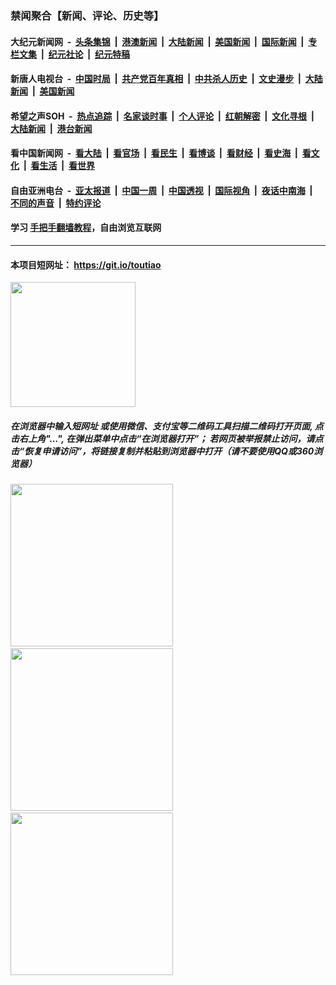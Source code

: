 ### 禁闻聚合【新闻、评论、历史等】

#### 大纪元新闻网 &nbsp;-&nbsp; [头条集锦](indexes/E头条集锦.md?t=02040333) &nbsp;|&nbsp; [港澳新闻](indexes/E港澳新闻.md?t=02040333)  &nbsp;|&nbsp; [大陆新闻](indexes/E大陆新闻.md?t=02040333) &nbsp;|&nbsp; [美国新闻](indexes/E美国新闻.md?t=02040333) &nbsp;|&nbsp; [国际新闻](indexes/E国际新闻.md?t=02040333) &nbsp;|&nbsp; [专栏文集](indexes/E专栏文集.md?t=02040333) &nbsp;|&nbsp; [纪元社论](indexes/E纪元社论.md?t=02040333) &nbsp;|&nbsp; [纪元特稿](indexes/E纪元特稿.md?t=02040333) 

#### 新唐人电视台 &nbsp;-&nbsp; [中国时局](indexes/N中国时局.md?t=02040333) &nbsp;|&nbsp; [共产党百年真相](indexes/N共产党百年真相.md?t=02040333) &nbsp;|&nbsp; [中共杀人历史](indexes/N中共杀人历史.md?t=02040333) &nbsp;|&nbsp; [文史漫步](indexes/N文史漫步.md?t=02040333) &nbsp;|&nbsp; [大陆新闻](indexes/N大陆新闻.md?t=02040333) &nbsp;|&nbsp; [美国新闻](indexes/N美国新闻.md?t=02040333)

#### 希望之声SOH &nbsp;-&nbsp; [热点追踪](indexes/H热点追踪.md?t=02040333) &nbsp;|&nbsp; [名家谈时事](indexes/H名家谈时事.md?t=02040333) &nbsp;|&nbsp; [个人评论](indexes/H个人评论.md?t=02040333)  &nbsp;|&nbsp; [红朝解密](indexes/H红朝解密.md?t=02040333) &nbsp;|&nbsp; [文化寻根](indexes/H文化寻根.md?t=02040333) &nbsp;|&nbsp; [大陆新闻](indexes/H大陆新闻.md?t=02040333) &nbsp;|&nbsp; [港台新闻](indexes/H港台新闻.md?t=02040333)

#### 看中国新闻网 &nbsp;-&nbsp; [看大陆](indexes/S看大陆.md?t=02040333) &nbsp;|&nbsp; [看官场](indexes/S看官场.md?t=02040333) &nbsp;|&nbsp; [看民生](indexes/S看民生.md?t=02040333)  &nbsp;|&nbsp; [看博谈](indexes/S看博谈.md?t=02040333) &nbsp;|&nbsp; [看财经](indexes/S看财经.md?t=02040333) &nbsp;|&nbsp; [看史海](indexes/S看史海.md?t=02040333) &nbsp;|&nbsp; [看文化](indexes/S看文化.md?t=02040333) &nbsp;|&nbsp; [看生活](indexes/S看生活.md?t=02040333) &nbsp;|&nbsp; [看世界](indexes/S看世界.md?t=02040333)

#### 自由亚洲电台 &nbsp;-&nbsp; [亚太报道](indexes/R亚太报道.md?t=02040333) &nbsp;|&nbsp; [中国一周](indexes/R中国一周.md?t=02040333) &nbsp;|&nbsp; [中国透视](indexes/R中国透视.md?t=02040333)  &nbsp;|&nbsp; [国际视角](indexes/R国际视角.md?t=02040333) &nbsp;|&nbsp; [夜话中南海](indexes/R夜话中南海.md?t=02040333) &nbsp;|&nbsp; [不同的声音](indexes/R不同的声音.md?t=02040333) &nbsp;|&nbsp; [特约评论](indexes/R特约评论.md?t=02040333)

#### 学习 [手把手翻墙教程](https://github.com/gfw-breaker/guides/wiki)，自由浏览互联网

----

#### 本项目短网址： https://git.io/toutiao
<img src="https://raw.githubusercontent.com/gfw-breaker/banned-news/master/scripts/img/qr.png" width="200px"/>  

##### 在浏览器中输入短网址 或使用微信、支付宝等二维码工具扫描二维码打开页面, 点击右上角"...", 在弹出菜单中点击“在浏览器打开”； 若网页被举报禁止访问，请点击“恢复申请访问”，将链接复制并粘贴到浏览器中打开（请不要使用QQ或360浏览器）

<img src="https://raw.githubusercontent.com/gfw-breaker/banned-news/master/scripts/img/1.png" width="260px"/> &nbsp; <img src="https://raw.githubusercontent.com/gfw-breaker/banned-news/master/scripts/img/2.png" width="260px"/> &nbsp; <img src="https://raw.githubusercontent.com/gfw-breaker/banned-news/master/scripts/img/3.png" width="260px"/>
